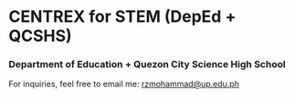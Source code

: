 # CENTREX for STEM (DepEd + QCSHS)
### Department of Education + Quezon City Science High School

For inquiries, feel free to email me: rzmohammad@up.edu.ph
